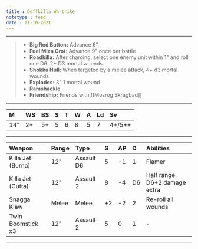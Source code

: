 ```yaml
---
title : Deffkilla Wartrike
notetype : feed
date : 21-10-2021
---
```


---

> - **Big Red Button:** Advance 6"
> - **Fuel Mixa Grot:** Advance 9" once per battle
> - **Roadkilla:** After charging, select one enemy unit within 1" and roll one D6: 2+ D3 mortal wounds
> - **Shokka Hull:** When targeted by a melee attack, 4+ d3 mortal wounds
> - **Explodes:** 3" 1 mortal wound
> - **Ramshackle**
> - **Friendship:** Friends with [[Mozrog Skragbad]]

---

| M   | WS  | BS  | S   | T   | W   | A   | Ld  | Sv     |
|:--- |:--- |:--- |:--- |:--- |:--- |:--- |:--- |:------ |
| 14" | 2+  | 5+  | 5   | 6   | 8   | 5   | 7   | 4+/5++ |

---

| Weapon            | Range | Type       | S   | AP  | D   | Abilities                     |
|:----------------- |:----- |:---------- |:--- |:--- |:--- |:----------------------------- |
| Killa Jet (Burna) | 12"   | Assault D6 | 5   | -1  | 1   | Flamer                        |
| Killa Jet (Cutta) | 12"   | Assault 2  | 8   | -4  | D6  | Half range, D6+2 damage extra |
| Snagga Klaw       | Melee | Melee      | +2  | -2  | 2   | Re-roll all wounds            |
| Twin Boomstick x3 | 12"   | Assault 2  | 5   | 0   | 1   | -                             |

---